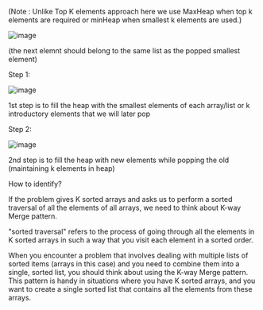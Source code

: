 
(Note : Unlike Top K elements approach here we use MaxHeap when top k elements are required or minHeap when smallest k elements are used.)


![image](https://github.com/gregbg218/DSA/assets/72642906/ddd01a1a-75dd-4e52-84c4-180a8cda8963)

(the next elemnt should belong to the same list as the popped smallest element)






Step 1:



![image](https://github.com/gregbg218/DSA/assets/72642906/ab70c7dd-45a4-43e6-8f35-80b328b72a84)



1st step is to fill the heap with the smallest elements of each array/list or k introductory elements that we will later pop

Step 2:



![image](https://github.com/gregbg218/DSA/assets/72642906/fd8c38cb-b094-46ee-89b6-f38dbf13a40b)

2nd step is to fill the heap with new elements while popping the old (maintaining k elements in heap)



How to identify?

If the problem gives K sorted arrays and asks us to perform a sorted traversal of all the elements of all arrays, we need to think about K-way Merge pattern.

 "sorted traversal" refers to the process of going through all the elements in K sorted 
arrays in such a way that you visit each element in a sorted order.

When you encounter a problem that involves dealing with multiple lists of sorted items (arrays in this case) and you need to combine them into a single,
sorted list, you should think about using the K-way Merge pattern. This pattern is handy in situations where you have K sorted arrays,
and you want to create a single sorted list that contains all the elements from these arrays.



